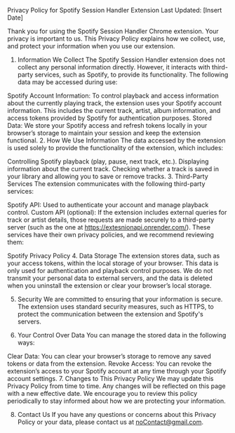 Privacy Policy for Spotify Session Handler Extension
Last Updated: [Insert Date]

Thank you for using the Spotify Session Handler Chrome extension. Your privacy is important to us. This Privacy Policy explains how we collect, use, and protect your information when you use our extension.

1. Information We Collect
The Spotify Session Handler extension does not collect any personal information directly. However, it interacts with third-party services, such as Spotify, to provide its functionality. The following data may be accessed during use:

Spotify Account Information: To control playback and access information about the currently playing track, the extension uses your Spotify account information. This includes the current track, artist, album information, and access tokens provided by Spotify for authentication purposes.
Stored Data: We store your Spotify access and refresh tokens locally in your browser’s storage to maintain your session and keep the extension functional.
2. How We Use Information
The data accessed by the extension is used solely to provide the functionality of the extension, which includes:

Controlling Spotify playback (play, pause, next track, etc.).
Displaying information about the current track.
Checking whether a track is saved in your library and allowing you to save or remove tracks.
3. Third-Party Services
The extension communicates with the following third-party services:

Spotify API: Used to authenticate your account and manage playback control.
Custom API (optional): If the extension includes external queries for track or artist details, those requests are made securely to a third-party server (such as the one at https://extesnionapi.onrender.com/).
These services have their own privacy policies, and we recommend reviewing them:

Spotify Privacy Policy
4. Data Storage
The extension stores data, such as your access tokens, within the local storage of your browser. This data is only used for authentication and playback control purposes. We do not transmit your personal data to external servers, and the data is deleted when you uninstall the extension or clear your browser’s local storage.

5. Security
We are committed to ensuring that your information is secure. The extension uses standard security measures, such as HTTPS, to protect the communication between the extension and Spotify's servers.

6. Your Control Over Data
You can manage the stored data in the following ways:

Clear Data: You can clear your browser’s storage to remove any saved tokens or data from the extension.
Revoke Access: You can revoke the extension’s access to your Spotify account at any time through your Spotify account settings.
7. Changes to This Privacy Policy
We may update this Privacy Policy from time to time. Any changes will be reflected on this page with a new effective date. We encourage you to review this policy periodically to stay informed about how we are protecting your information.

8. Contact Us
If you have any questions or concerns about this Privacy Policy or your data, please contact us at noContact@gmail.com.